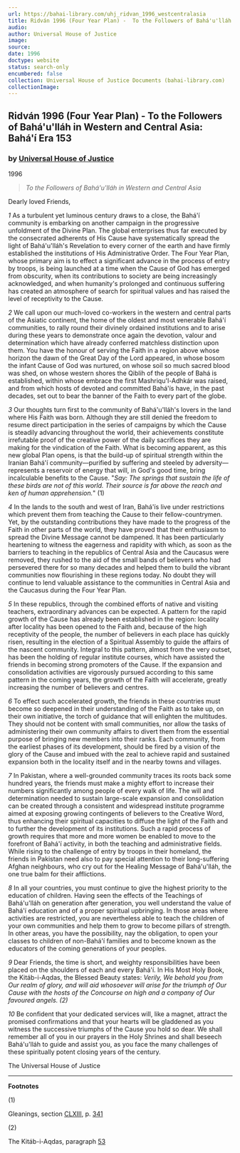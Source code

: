 ```yaml
---
url: https://bahai-library.com/uhj_ridvan_1996_westcentralasia
title: Ridván 1996 (Four Year Plan) -  To the Followers of Bahá'u'lláh in Western and Central Asia: Bahá'í Era 153
audio: 
author: Universal House of Justice
image: 
source: 
date: 1996
doctype: website
status: search-only
encumbered: false
collection: Universal House of Justice Documents (bahai-library.com)
collectionImage: 
---
```



## Ridván 1996 (Four Year Plan) - To the Followers of Bahá'u'lláh in Western and Central Asia: Bahá'í Era 153

### by [Universal House of Justice](https://bahai-library.com/author/Universal+House+of+Justice)

1996


> _To the Followers of Bahá'u'lláh in Western and Central Asia_

Dearly loved Friends,

_1_ As a turbulent yet luminous century draws to a close, the Bahá'í community is embarking on another campaign in the progressive unfoldment of the Divine Plan. The global enterprises thus far executed by the consecrated adherents of His Cause have systematically spread the light of Bahá'u'lláh's Revelation to every corner of the earth and have firmly established the institutions of His Administrative Order. The Four Year Plan, whose primary aim is to effect a significant advance in the process of entry by troops, is being launched at a time when the Cause of God has emerged from obscurity, when its contributions to society are being increasingly acknowledged, and when humanity's prolonged and continuous suffering has created an atmosphere of search for spiritual values and has raised the level of receptivity to the Cause.

_2_ We call upon our much-loved co-workers in the western and central parts of the Asiatic continent, the home of the oldest and most venerable Bahá'í communities, to rally round their divinely ordained institutions and to arise during these years to demonstrate once again the devotion, valour and determination which have already conferred matchless distinction upon them. You have the honour of serving the Faith in a region above whose horizon the dawn of the Great Day of the Lord appeared, in whose bosom the infant Cause of God was nurtured, on whose soil so much sacred blood was shed, on whose western shores the Qiblih of the people of Bahá is established, within whose embrace the first Mashriqu'l-Adhkár was raised, and from which hosts of devoted and committed Bahá'ís have, in the past decades, set out to bear the banner of the Faith to every part of the globe.

_3_ Our thoughts turn first to the community of Bahá'u'lláh's lovers in the land where His Faith was born. Although they are still denied the freedom to resume direct participation in the series of campaigns by which the Cause is steadily advancing throughout the world, their achievements constitute irrefutable proof of the creative power of the daily sacrifices they are making for the vindication of the Faith. What is becoming apparent, as this new global Plan opens, is that the build-up of spiritual strength within the Iranian Bahá'í community—purified by suffering and steeled by adversity—represents a reservoir of energy that will, in God's good time, bring incalculable benefits to the Cause. "_Say: The springs that sustain the life of these birds are not of this world. Their source is far above the reach and ken of human apprehension._" (1)

_4_ In the lands to the south and west of Iran, Bahá'ís live under restrictions which prevent them from teaching the Cause to their fellow-countrymen. Yet, by the outstanding contributions they have made to the progress of the Faith in other parts of the world, they have proved that their enthusiasm to spread the Divine Message cannot be dampened. It has been particularly heartening to witness the eagerness and rapidity with which, as soon as the barriers to teaching in the republics of Central Asia and the Caucasus were removed, they rushed to the aid of the small bands of believers who had persevered there for so many decades and helped them to build the vibrant communities now flourishing in these regions today. No doubt they will continue to lend valuable assistance to the communities in Central Asia and the Caucasus during the Four Year Plan.

_5_ In these republics, through the combined efforts of native and visiting teachers, extraordinary advances can be expected. A pattern for the rapid growth of the Cause has already been established in the region: locality after locality has been opened to the Faith and, because of the high receptivity of the people, the number of believers in each place has quickly risen, resulting in the election of a Spiritual Assembly to guide the affairs of the nascent community. Integral to this pattern, almost from the very outset, has been the holding of regular institute courses, which have assisted the friends in becoming strong promoters of the Cause. If the expansion and consolidation activities are vigorously pursued according to this same pattern in the coming years, the growth of the Faith will accelerate, greatly increasing the number of believers and centres.

_6_ To effect such accelerated growth, the friends in these countries must become so deepened in their understanding of the Faith as to take up, on their own initiative, the torch of guidance that will enlighten the multitudes. They should not be content with small communities, nor allow the tasks of administering their own community affairs to divert them from the essential purpose of bringing new members into their ranks. Each community, from the earliest phases of its development, should be fired by a vision of the glory of the Cause and imbued with the zeal to achieve rapid and sustained expansion both in the locality itself and in the nearby towns and villages.

_7_ In Pakistan, where a well-grounded community traces its roots back some hundred years, the friends must make a mighty effort to increase their numbers significantly among people of every walk of life. The will and determination needed to sustain large-scale expansion and consolidation can be created through a consistent and widespread institute programme aimed at exposing growing contingents of believers to the Creative Word, thus enhancing their spiritual capacities to diffuse the light of the Faith and to further the development of its institutions. Such a rapid process of growth requires that more and more women be enabled to move to the forefront of Bahá'í activity, in both the teaching and administrative fields. While rising to the challenge of entry by troops in their homeland, the friends in Pakistan need also to pay special attention to their long-suffering Afghan neighbours, who cry out for the Healing Message of Bahá'u'lláh, the one true balm for their afflictions.

_8_ In all your countries, you must continue to give the highest priority to the education of children. Having seen the effects of the Teachings of Bahá'u'lláh on generation after generation, you well understand the value of Bahá'í education and of a proper spiritual upbringing. In those areas where activities are restricted, you are nevertheless able to teach the children of your own communities and help them to grow to become pillars of strength. In other areas, you have the possibility, nay the obligation, to open your classes to children of non-Bahá'í families and to become known as the educators of the coming generations of your peoples.

_9_ Dear Friends, the time is short, and weighty responsibilities have been placed on the shoulders of each and every Bahá'í. In His Most Holy Book, the Kitáb-i-Aqdas, the Blessed Beauty states: _Verily, We behold you from Our realm of glory, and will aid whosoever will arise for the triumph of Our Cause with the hosts of the Concourse on high and a company of Our favoured angels. (2)_

_10_ Be confident that your dedicated services will, like a magnet, attract the promised confirmations and that your hearts will be gladdened as you witness the successive triumphs of the Cause you hold so dear. We shall remember all of you in our prayers in the Holy Shrines and shall beseech Bahá'u'lláh to guide and assist you, as you face the many challenges of these spiritually potent closing years of the century.

The Universal House of Justice

* * *

**Footnotes**

(1)

Gleanings, section [CLXIII](http://bahai-library.com/writings/bahaullah/gwb/163.html), p. [341](http://bahai-library.com/writings/bahaullah/gwb/gleaningsall.html#341)

(2)

The Kitáb-i-Aqdas, paragraph [53](http://bahai-library.com/writings/bahaullah/aqdas/aqdas2/K53.htm)